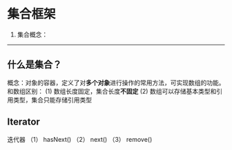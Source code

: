 集合框架
==========
1. 集合概念：
----------
什么是集合？
-------
概念：对象的容器，定义了对**多个对象**进行操作的常用方法，可实现数组的功能。
和数组区别：
(1) 数组长度固定，集合长度**不固定**
(2) 数组可以存储基本类型和引用类型，集合只能存储引用类型

Iterator
--------
迭代器
（1） hasNext()
（2） next()
（3） remove()


